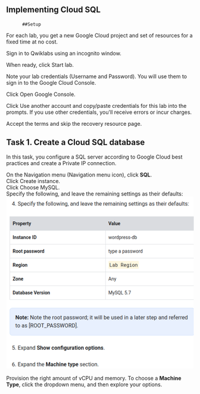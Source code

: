 ## Implementing Cloud SQL
          ##Setup
For each lab, you get a new Google Cloud project and set of resources for a fixed time at no cost.

Sign in to Qwiklabs using an incognito window.

When ready, click Start lab.

Note your lab credentials (Username and Password). You will use them to sign in to the Google Cloud Console.

Click Open Google Console.

Click Use another account and copy/paste credentials for this lab into the prompts.
If you use other credentials, you'll receive errors or incur charges.

Accept the terms and skip the recovery resource page.

## Task 1. Create a Cloud SQL database
In this task, you configure a SQL server according to Google Cloud best practices and create a Private IP connection.

On the Navigation menu (Navigation menu icon), click **SQL**.<br>
Click Create instance.<br>
Click Choose MySQL.<br>
Specify the following, and leave the remaining settings as their defaults:<br>
![setup](./setup.png) <br>

Provision the right amount of vCPU and memory. To choose a **Machine Type**, click the dropdown menu, and then explore your options.